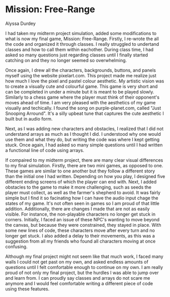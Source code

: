 # Mission: Free-Range

Alyssa Durdey

I had taken my midterm project simulation, added some modifications to what is now my final game, Mission: Free-Range. Firstly, I re-wrote the all the code and organized it through classes. I really struggled to undertand classes and how to call them within eachother. During class time, I had asked so many questions just regarding classes until I finally started catching on and they no longer seemed so overwhelming.

Once again, I drew all the characters, backgrounds, buttons, and panels myself using the website pixelart.com. This project made me realize just how much I love the pixel and pastel colour aesthetic. My artistic vision was to create a visually cute and colourful game. This game is very short and can be completed in under a minute but it is meant to be played slowly. Similarly to a chess game where the player must think of their opponent's moves ahead of time. I am very pleased with the aesthetics of my game visually and techically. I found the song on purple-planet.com, called "Just Snooping Arround". It's a silly upbeat tune that captures the cute aesthetic I built but in audio form.

Next, as I was adding new characters and obstacles, I realized that I did not understand arrays as much as I thought I did. I understood why one would use them and what they do, but writing the code was where I kept getting stuck. Once again, I had asked so many simple questions until I had written a functional line of code using arrays.

If compaired to my midterm project, there are many clear visual differences to my final simulation. Firstly, there are two mini games, as opposed to one. These games are similar to one another but they follow a different story than the initial one I had written. Depending on how you play, I designed five different ending screens of which the player can end with. Next, I added obstacles to the game to make it more challenging, such as seeds the player must collect, as well as the farmer's shepherd to avoid. It was fairly simple but I find it so facinating how I can have the audio input chage the states of my game. It's not often seen in games so I am proud of that little addition.
Additionally, there are changes I made that are not as easily visible. For instance, the non-playable characters no longer get stuck in corners. Initially, I faced an issue of these NPC's wanting to move beyond the canvas, but because they were constrained, they stayed in place. With some new lines of code, these characters move after every turn and no longer get stuck. I also added a delay to their movements, as this was a suggestion from all my friends who found all characters moving at once confusing.

Although my final project might not seem like that much work, I faced many walls I could not get past on my own, and asked endless amounts of questions until I felt comfortable enough to continue on my own. I am really proud of not only my final project, but the hurdles I was able to jump over and learn from. I can proudly say classes and arrays do not scare me anymore and I would feel comfortable writing a different piece of code using these features.
